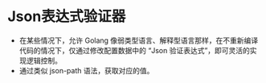 # Json表达式验证器
* 在某些情况下，允许 Golang 像弱类型语言、解释型语言那样，在不重新编译代码的情况下，仅通过修改配置数据中的 “Json 验证表达式”，即可灵活的实现逻辑控制。
* 通过类似 json-path 语法，获取对应的值。